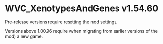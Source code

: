 # WVC_XenotypesAndGenes v1.54.60
 
Pre-release versions require resetting the mod settings.

Versions above 1.00.96 require (when migrating from earlier versions of the mod) a new game.